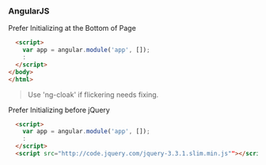 ### AngularJS

Prefer Initializing at the Bottom of Page
``` html
  <script>
    var app = angular.module('app', []);
    :
  </script>
</body>
</html>
```
> Use 'ng-cloak' if flickering needs fixing.


Prefer Initializing before jQuery
``` html
  <script>
    var app = angular.module('app', []);
    :
  </script>
  <script src="http://code.jquery.com/jquery-3.3.1.slim.min.js""></script>
```
